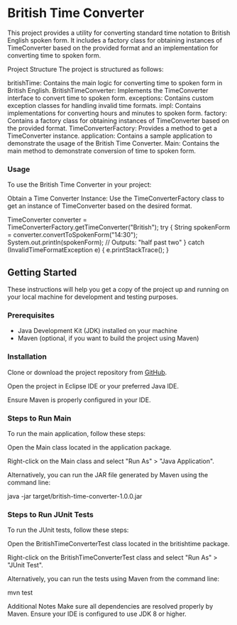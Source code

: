 # British Time Converter
This project provides a utility for converting standard time notation to British English spoken form. It includes a factory class for obtaining instances of TimeConverter based on the provided format and an implementation for converting time to spoken form.

Project Structure
The project is structured as follows:

britishTime: Contains the main logic for converting time to spoken form in British English.
BritishTimeConverter: Implements the TimeConverter interface to convert time to spoken form.
exceptions: Contains custom exception classes for handling invalid time formats.
impl: Contains implementations for converting hours and minutes to spoken form.
factory: Contains a factory class for obtaining instances of TimeConverter based on the provided format.
TimeConverterFactory: Provides a method to get a TimeConverter instance.
application: Contains a sample application to demonstrate the usage of the British Time Converter.
Main: Contains the main method to demonstrate conversion of time to spoken form.

### Usage
To use the British Time Converter in your project:

Obtain a Time Converter Instance: Use the TimeConverterFactory class to get an instance of TimeConverter based on the desired format.

TimeConverter converter = TimeConverterFactory.getTimeConverter("British");
try {
    String spokenForm = converter.convertToSpokenForm("14:30");
    System.out.println(spokenForm); // Outputs: "half past two"
} catch (InvalidTimeFormatException e) {
    e.printStackTrace();
}

## Getting Started

These instructions will help you get a copy of the project up and running on your local machine for development and testing purposes.

### Prerequisites

- Java Development Kit (JDK) installed on your machine
- Maven (optional, if you want to build the project using Maven)

### Installation
Clone or download the project repository from [GitHub](https://github.com/Arvish22/british-time-converter.git).

Open the project in Eclipse IDE or your preferred Java IDE.

Ensure Maven is properly configured in your IDE.

### Steps to Run Main
To run the main application, follow these steps:

Open the Main class located in the application package.

Right-click on the Main class and select "Run As" > "Java Application".

Alternatively, you can run the JAR file generated by Maven using the command line:

java -jar target/british-time-converter-1.0.0.jar

### Steps to Run JUnit Tests
To run the JUnit tests, follow these steps:

Open the BritishTimeConverterTest class located in the britishtime package.

Right-click on the BritishTimeConverterTest class and select "Run As" > "JUnit Test".

Alternatively, you can run the tests using Maven from the command line:

mvn test

Additional Notes
Make sure all dependencies are resolved properly by Maven.
Ensure your IDE is configured to use JDK 8 or higher.

